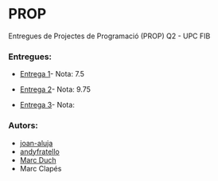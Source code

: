 # PROP
Entregues de Projectes de Programació (PROP) Q2 - UPC FIB

### Entregues:
* [Entrega 1](https://github.com/andyfratello/PROP/tree/main/Entrega%201)- Nota: 7.5

* [Entrega 2](https://github.com/andyfratello/PROP/tree/main/Entrega%202)- Nota: 9.75

* [Entrega 3](https://github.com/andyfratello/PROP/tree/main/Entrega%203)- Nota: 

### Autors:
* [joan-aluja](https://github.com/joan-aluja)
* [andyfratello](https://github.com/andyfratello)
* [Marc Duch](https://github.com/Marcarrones)
* Marc Clapés
